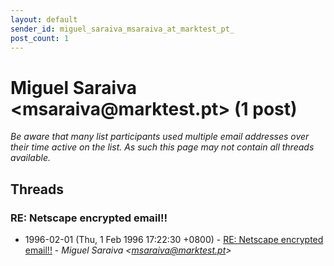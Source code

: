 ```yaml
---
layout: default
sender_id: miguel_saraiva_msaraiva_at_marktest_pt_
post_count: 1
---
```


# Miguel Saraiva <msaraiva<span>@</span>marktest.pt> (1 post)

_Be aware that many list participants used multiple email addresses over their time active on the list. As such this page may not contain all threads available._

## Threads

### RE: Netscape encrypted email!!
+ 1996-02-01 (Thu, 1 Feb 1996 17:22:30 +0800) - [RE: Netscape encrypted email!!](/archive/1996/02/6aef0559e35e55fd84853f2aaa75dfabeb57e6d07f861663306aa0e1cd984c90) - _Miguel Saraiva \<msaraiva@marktest.pt\>_

